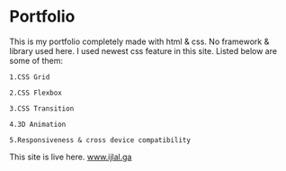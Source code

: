 # Portfolio
This is my portfolio completely made with html & css.
No framework & library used here.
I used newest css feature in this site. Listed below are some of them:

    1.CSS Grid

    2.CSS Flexbox

    3.CSS Transition

    4.3D Animation

    5.Responsiveness & cross device compatibility 


This site is live here. 
www.ijlal.ga
